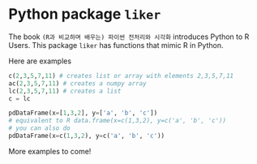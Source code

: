 # Python package `liker`

The book `(R과 비교하며 배우는) 파이썬 전처리와 시각화` introduces Python to R Users.
This package `liker` has functions that mimic R in Python.

Here are examples

```python
c(2,3,5,7,11) # creates list or array with elements 2,3,5,7,11
ac(2,3,5,7,11) # creates a numpy array
lc(2,3,5,7,11) # creates a list
c = lc        

pdDataFrame(x=[1,3,2], y=['a', 'b', 'c'])
# equivalent to R data.frame(x=c(1,3,2), y=c('a', 'b', 'c'))
# you can also do
pdDataFrame(x=c(1,3,2), y=c('a', 'b', 'c'))
```

More examples to come!

